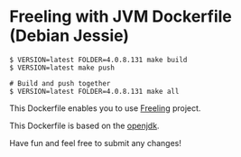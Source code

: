 # Freeling with JVM Dockerfile (Debian Jessie)

    $ VERSION=latest FOLDER=4.0.8.131 make build
    $ VERSION=latest make push
    
    # Build and push together
    $ VERSION=latest FOLDER=4.0.8.131 make all

This Dockerfile enables you to use [Freeling](http://nlp.cs.upc.edu/freeling/) project. 

This Dockerfile is based on the [openjdk](https://hub.docker.com/_/openjdk/).

Have fun and feel free to submit any changes!
